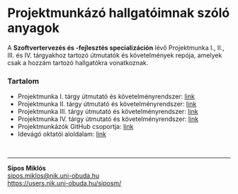 # Projektmunkázó hallgatóimnak szóló anyagok

A **Szoftvertervezés és -fejlesztés specializáción** lévő Projektmunka I., II., III. és IV. tárgyakhoz tartozó útmutatók és követelmények repója, amelyek csak a hozzám tartozó hallgatókra vonatkoznak.

### Tartalom
- Projektmunka I. tárgy útmutató és követelményrendszer: [link](https://github.com/siposm/oktatas-projm-docs/blob/master/PROJM1.md)
- Projektmunka II. tárgy útmutató és követelményrendszer: [link](https://github.com/siposm/oktatas-projm-docs/blob/master/PROJM2.md)
- Projektmunka III. tárgy útmutató és követelményrendszer: [link](https://github.com/siposm/oktatas-projm-docs/blob/master/PROJM3.md)
- Projektmunka IV. tárgy útmutató és követelményrendszer: [link](https://github.com/siposm/oktatas-projm-docs/blob/master/PROJM4.md)
- Projektmunkázók GitHub csoportja: [link](https://github.com/projektmunkazok-siposm)
- Idevágó oktatói aloldalam: [link](https://nik.siposm.hu/projm)

<br>

---

**Sipos Miklós**\
sipos.miklos@nik.uni-obuda.hu\
https://users.nik.uni-obuda.hu/siposm/
